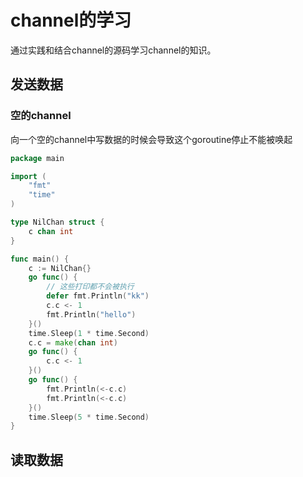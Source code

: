 # channel的学习
通过实践和结合channel的源码学习channel的知识。
## 发送数据
### 空的channel
向一个空的channel中写数据的时候会导致这个goroutine停止不能被唤起
```go
package main

import (
	"fmt"
	"time"
)

type NilChan struct {
	c chan int
}

func main() {
	c := NilChan{}
	go func() {
		// 这些打印都不会被执行
		defer fmt.Println("kk")
		c.c <- 1
		fmt.Println("hello")
	}()
	time.Sleep(1 * time.Second)
	c.c = make(chan int)
	go func() {
		c.c <- 1
	}()
	go func() {
		fmt.Println(<-c.c)
		fmt.Println(<-c.c)
	}()
	time.Sleep(5 * time.Second)
}
```

## 读取数据
